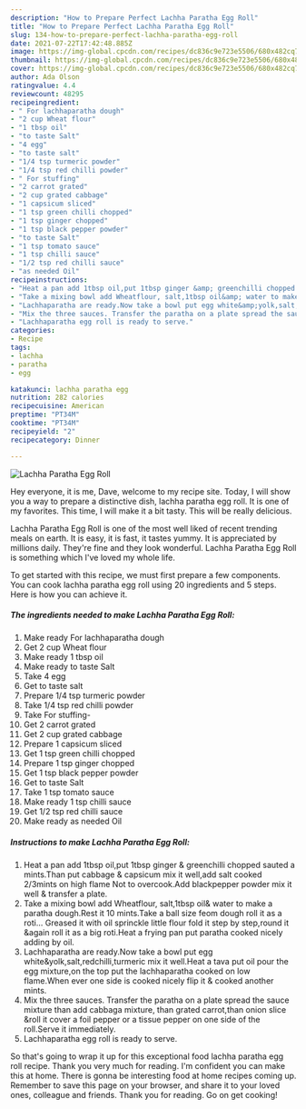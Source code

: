 ```yaml
---
description: "How to Prepare Perfect Lachha Paratha Egg Roll"
title: "How to Prepare Perfect Lachha Paratha Egg Roll"
slug: 134-how-to-prepare-perfect-lachha-paratha-egg-roll
date: 2021-07-22T17:42:48.885Z
image: https://img-global.cpcdn.com/recipes/dc836c9e723e5506/680x482cq70/lachha-paratha-egg-roll-recipe-main-photo.jpg
thumbnail: https://img-global.cpcdn.com/recipes/dc836c9e723e5506/680x482cq70/lachha-paratha-egg-roll-recipe-main-photo.jpg
cover: https://img-global.cpcdn.com/recipes/dc836c9e723e5506/680x482cq70/lachha-paratha-egg-roll-recipe-main-photo.jpg
author: Ada Olson
ratingvalue: 4.4
reviewcount: 48295
recipeingredient:
- " For lachhaparatha dough"
- "2 cup Wheat flour"
- "1 tbsp oil"
- "to taste Salt"
- "4 egg"
- "to taste salt"
- "1/4 tsp turmeric powder"
- "1/4 tsp red chilli powder"
- " For stuffing"
- "2 carrot grated"
- "2 cup grated cabbage"
- "1 capsicum sliced"
- "1 tsp green chilli chopped"
- "1 tsp ginger chopped"
- "1 tsp black pepper powder"
- "to taste Salt"
- "1 tsp tomato sauce"
- "1 tsp chilli sauce"
- "1/2 tsp red chilli sauce"
- "as needed Oil"
recipeinstructions:
- "Heat a pan add 1tbsp oil,put 1tbsp ginger &amp; greenchilli chopped sauted a mints.Than put cabbage &amp; capsicum mix it well,add salt cooked 2/3mints on high flame Not to overcook.Add blackpepper powder mix it well &amp; transfer a plate."
- "Take a mixing bowl add Wheatflour, salt,1tbsp oil&amp; water to make a paratha dough.Rest it 10 mints.Take a ball size feom dough roll it as a roti... Greased it with oil sprinckle little flour fold it step by step,round it &amp;again roll it as a big roti.Heat a frying pan put paratha cooked nicely adding by oil."
- "Lachhaparatha are ready.Now take a bowl put egg white&amp;yolk,salt,redchilli,turmeric mix it well.Heat a tava put oil pour the egg mixture,on the top put the lachhaparatha cooked on low flame.When ever one side is cooked nicely flip it &amp; cooked another mints."
- "Mix the three sauces. Transfer the paratha on a plate spread the sauce mixture than add cabbaga mixture, than grated carrot,than onion slice &amp;roll it cover a foil pepper or a tissue pepper on one side of the roll.Serve it immediately."
- "Lachhaparatha egg roll is ready to serve."
categories:
- Recipe
tags:
- lachha
- paratha
- egg

katakunci: lachha paratha egg 
nutrition: 282 calories
recipecuisine: American
preptime: "PT34M"
cooktime: "PT34M"
recipeyield: "2"
recipecategory: Dinner

---
```



![Lachha Paratha Egg Roll](https://img-global.cpcdn.com/recipes/dc836c9e723e5506/680x482cq70/lachha-paratha-egg-roll-recipe-main-photo.jpg)

Hey everyone, it is me, Dave, welcome to my recipe site. Today, I will show you a way to prepare a distinctive dish, lachha paratha egg roll. It is one of my favorites. This time, I will make it a bit tasty. This will be really delicious.

Lachha Paratha Egg Roll is one of the most well liked of recent trending meals on earth. It is easy, it is fast, it tastes yummy. It is appreciated by millions daily. They're fine and they look wonderful. Lachha Paratha Egg Roll is something which I've loved my whole life.




To get started with this recipe, we must first prepare a few components. You can cook lachha paratha egg roll using 20 ingredients and 5 steps. Here is how you can achieve it.

<!--inarticleads1-->

##### The ingredients needed to make Lachha Paratha Egg Roll:

1. Make ready  For lachhaparatha dough
1. Get 2 cup Wheat flour
1. Make ready 1 tbsp oil
1. Make ready to taste Salt
1. Take 4 egg
1. Get to taste salt
1. Prepare 1/4 tsp turmeric powder
1. Take 1/4 tsp red chilli powder
1. Take  For stuffing-
1. Get 2 carrot grated
1. Get 2 cup grated cabbage
1. Prepare 1 capsicum sliced
1. Get 1 tsp green chilli chopped
1. Prepare 1 tsp ginger chopped
1. Get 1 tsp black pepper powder
1. Get to taste Salt
1. Take 1 tsp tomato sauce
1. Make ready 1 tsp chilli sauce
1. Get 1/2 tsp red chilli sauce
1. Make ready as needed Oil




<!--inarticleads2-->

##### Instructions to make Lachha Paratha Egg Roll:

1. Heat a pan add 1tbsp oil,put 1tbsp ginger &amp; greenchilli chopped sauted a mints.Than put cabbage &amp; capsicum mix it well,add salt cooked 2/3mints on high flame Not to overcook.Add blackpepper powder mix it well &amp; transfer a plate.
1. Take a mixing bowl add Wheatflour, salt,1tbsp oil&amp; water to make a paratha dough.Rest it 10 mints.Take a ball size feom dough roll it as a roti... Greased it with oil sprinckle little flour fold it step by step,round it &amp;again roll it as a big roti.Heat a frying pan put paratha cooked nicely adding by oil.
1. Lachhaparatha are ready.Now take a bowl put egg white&amp;yolk,salt,redchilli,turmeric mix it well.Heat a tava put oil pour the egg mixture,on the top put the lachhaparatha cooked on low flame.When ever one side is cooked nicely flip it &amp; cooked another mints.
1. Mix the three sauces. Transfer the paratha on a plate spread the sauce mixture than add cabbaga mixture, than grated carrot,than onion slice &amp;roll it cover a foil pepper or a tissue pepper on one side of the roll.Serve it immediately.
1. Lachhaparatha egg roll is ready to serve.




So that's going to wrap it up for this exceptional food lachha paratha egg roll recipe. Thank you very much for reading. I'm confident you can make this at home. There is gonna be interesting food at home recipes coming up. Remember to save this page on your browser, and share it to your loved ones, colleague and friends. Thank you for reading. Go on get cooking!
